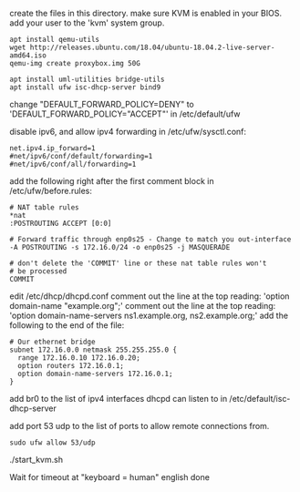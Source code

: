 create the files in this directory.
make sure KVM is enabled in your BIOS.
add your user to the 'kvm' system group.

```
apt install qemu-utils
wget http://releases.ubuntu.com/18.04/ubuntu-18.04.2-live-server-amd64.iso
qemu-img create proxybox.img 50G
```

```
apt install uml-utilities bridge-utils
apt install ufw isc-dhcp-server bind9
```

change "DEFAULT_FORWARD_POLICY=DENY" to 'DEFAULT_FORWARD_POLICY="ACCEPT"' in /etc/default/ufw

disable ipv6, and allow ipv4 forwarding in  /etc/ufw/sysctl.conf:

```
net.ipv4.ip_forward=1
#net/ipv6/conf/default/forwarding=1
#net/ipv6/conf/all/forwarding=1
```

add the following right after the first comment block in /etc/ufw/before.rules:
```
# NAT table rules
*nat
:POSTROUTING ACCEPT [0:0]

# Forward traffic through enp0s25 - Change to match you out-interface
-A POSTROUTING -s 172.16.0/24 -o enp0s25 -j MASQUERADE

# don't delete the 'COMMIT' line or these nat table rules won't
# be processed
COMMIT
```
edit /etc/dhcp/dhcpd.conf
comment out the line at the top reading: 'option domain-name "example.org";'
comment out the line at the top reading: 'option domain-name-servers ns1.example.org, ns2.example.org;'
add the following to the end of the file:
```
# Our ethernet bridge
subnet 172.16.0.0 netmask 255.255.255.0 {
  range 172.16.0.10 172.16.0.20;
  option routers 172.16.0.1;
  option domain-name-servers 172.16.0.1;
}
```    

add br0 to the list of ipv4 interfaces dhcpd can listen to in /etc/default/isc-dhcp-server

add port 53 udp to the list of ports to allow remote connections from.
```
sudo ufw allow 53/udp
```

./start_kvm.sh

Wait for timeout at "keyboard = human"
english
done


